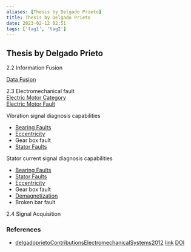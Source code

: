 ```yaml
---
aliases: [Thesis by Delgado Prieto]
title: Thesis by Delgado Prieto
date: 2023-02-12 02:51
tags: ['tag1', 'tag2']
---
```


## Thesis by Delgado Prieto

2.2 Information Fusion

[Data Fusion](../data-fusion/data-fusion.md)

2.3 Electromechanical fault  
[Electric Motor Category](../electric-motor/electric-motor-category.md)  
[Electric Motor Fault](../motor-fault/electric-motor-fault.md)

Vibration signal diagnosis capabilities

- [Bearing Faults](../motor-fault/bearing-fault.md)
- [Eccentricity](../motor-fault/eccentricity.md)
- Gear box fault
- [Stator Faults](../motor-fault/stator-fault.md)

Stator current signal diagnosis capabilities

- [Bearing Faults](../motor-fault/bearing-fault.md)
- [Stator Faults](../motor-fault/stator-fault.md)
- [Eccentricity](../motor-fault/eccentricity.md)
- Gear box fault
- [Demagnetization](../motor-fault/demagnetization.md)
- Broken bar fault

2.4 Signal Acquisition

### References

- [delgadoprietoContributionsElectromechanicalSystems2012](zotero://select/library/items/R77CWBLY) [link](https://upcommons.upc.edu/handle/2117/94712) [DOI](https://doi.org/)
